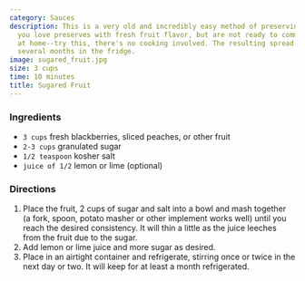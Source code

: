 ```yaml
---
category: Sauces
description: This is a very old and incredibly easy method of preserving fruit. If
  you love preserves with fresh fruit flavor, but are not ready to commit to canning
  at home--try this, there's no cooking involved. The resulting spread can keep for
  several months in the fridge.
image: sugared_fruit.jpg
size: 3 cups
time: 10 minutes
title: Sugared Fruit
---
```

### Ingredients

* `3 cups` fresh blackberries, sliced peaches, or other fruit
* `2-3 cups` granulated sugar
* `1/2 teaspoon` kosher salt
* `juice of 1/2` lemon or lime (optional)

### Directions

1. Place the fruit, 2 cups of sugar and salt into a bowl and mash together (a fork, spoon, potato masher or other implement works well) until you reach the desired consistency. It will thin a little as the juice leeches from the fruit due to the sugar.
2. Add lemon or lime juice and more sugar as desired.
3. Place in an airtight container and refrigerate, stirring once or twice in the next day or two. It will keep for at least a month refrigerated.